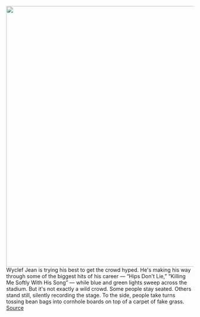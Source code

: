 <img src='https://cdn.vox-cdn.com/thumbor/y01SfVq7ZVA4iM8Ncro4FLgR52w=/0x0:2040x1360/1200x675/filters:focal(12x702:338x1028)/cdn.vox-cdn.com/uploads/chorus_image/image/70963076/akrales_220525_5237__158.0.jpg' width='700px' /><br/>
Wyclef Jean is trying his best to get the crowd hyped. He's making his way through some of the biggest hits of his career — “Hips Don't Lie,” “Killing Me Softly With His Song” — while blue and green lights sweep across the stadium. But it's not exactly a wild crowd. Some people stay seated. Others stand still, silently recording the stage. To the side, people take turns tossing bean bags into cornhole boards on top of a carpet of fake grass.
<a href='https://www.theverge.com/23160201/gary-vaynerchuk-veecon-veefriends-nfts-web3-conference-crypto'> Source <a/>
